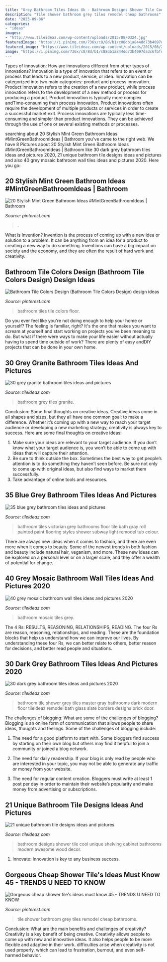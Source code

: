 ```yaml
---
title: "Grey Bathroom Tiles Ideas Uk - Bathroom Designs Shower Tile Cool Unique Shelving Cabinet Bathrooms Modern Awesome Wood Decor"
description: "Tile shower bathroom grey tiles remodel cheap bathrooms"
date: "2023-09-06"
categories:
- "ideas"
images:
- "http://www.tileideaz.com/wp-content/uploads/2015/08/0324.jpg"
featuredImage: "https://i.pinimg.com/736x/c8/8d/b1/c88db1a844dd73b4097da3c6fbfd814a.jpg"
featured_image: "https://www.tileideaz.com/wp-content/uploads/2015/08/261.jpg"
image: "https://i.pinimg.com/736x/c8/8d/b1/c88db1a844dd73b4097da3c6fbfd814a.jpg"
---
```



Types of innovation: How are innovations different from other types of innovations?
Innovation is a type of innovation that refers to an event or process that leads to a new product, service, or idea. Innovation can be categorized into two main categories: product and process innovation. Product innovation refers to the creation of a new product, while process innovation refers to the development of a new method or process for producing a product. 
Product innovation is typically more complex andTime-consuming than process innovation. Product innovations often require the development of multiple products or services in order to create a successful market exit. Process innovations are typically less time-consuming and simpler than product innovations. They can be achieved through the use of one or several existing methods or processes.

	

		
searching about 20 Stylish Mint Green Bathroom Ideas #MintGreenBathroomIdeas | Bathroom you've came to the right web. We have 8 Pictures about 20 Stylish Mint Green Bathroom Ideas #MintGreenBathroomIdeas | Bathroom like 30 dark grey bathroom tiles ideas and pictures 2020, 21 unique bathroom tile designs ideas and pictures and also 40 grey mosaic bathroom wall tiles ideas and pictures 2020. Here you go:
		
    
## 20 Stylish Mint Green Bathroom Ideas #MintGreenBathroomIdeas | Bathroom

<img loading=lazy src="https://i.pinimg.com/736x/4d/e9/83/4de9834ebc03075872d97c41fe0b786d.jpg" onerror="this.onerror=null;this.src='https://tse3.mm.bing.net/th?id=OIP.NoW9_n6TPnSUucBr6cDC2QHaLH&amp;pid=15.1';" alt="20 Stylish Mint Green Bathroom Ideas #MintGreenBathroomIdeas | Bathroom">

_Source: pinterest.com_

>. 

	

What is Invention?
Invention is the process of coming up with a new idea or solution to a problem. It can be anything from an idea for a product to creating a new way to do something. Inventions can have a big impact on society and the economy, and they are often the result of hard work and creativity.

    
## Bathroom Tile Colors Design (Bathroom Tile Colors Design) Design Ideas

<img loading=lazy src="https://i.pinimg.com/736x/c8/8d/b1/c88db1a844dd73b4097da3c6fbfd814a.jpg" onerror="this.onerror=null;this.src='https://tse2.mm.bing.net/th?id=OIP.uuw1g9YEYj8solHlgUk7AgHaKe&amp;pid=15.1';" alt="Bathroom Tile Colors Design (Bathroom Tile Colors Design) design ideas">

_Source: pinterest.com_

>bathroom tiles tile colors floor. 

	

Do you ever feel like you're not doing enough to help your home or yourself? The feeling is familiar, right? It's the one that makes you want to scream at yourself and start working on projects you've been meaning to do. But what if there were ways to make your life easier without actually having to spend time outside of work? There are plenty of easy andDIY projects that can be done in your own home.

    
## 30 Grey Granite Bathroom Tiles Ideas And Pictures

<img loading=lazy src="http://www.tileideaz.com/wp-content/uploads/2015/08/0324.jpg" onerror="this.onerror=null;this.src='https://tse2.mm.bing.net/th?id=OIP.C5p4S5VVlTQ8PvZ6ux---QHaLH&amp;pid=15.1';" alt="30 grey granite bathroom tiles ideas and pictures">

_Source: tileideaz.com_

>bathroom grey tiles granite. 

	

Conclusion: Some final thoughts on creative ideas.
Creative ideas come in all shapes and sizes, but they all have one common goal: to make a difference. Whether it’s coming up with a new way to reach your target audience or developing a new marketing strategy, creativity is always key to success. Here are some final thoughts on creative ideas: 
1. Make sure your ideas are relevant to your target audience. If you don’t know what your target audience is, you won’t be able to come up with ideas that will capture their attention. 
2. Be sure to think outside the box. Sometimes the best way to get people’s attention is to do something they haven’t seen before. Be sure not only to come up with original ideas, but also find ways to market them successfully. 
3. Take advantage of online tools and resources.

    
## 35 Blue Grey Bathroom Tiles Ideas And Pictures

<img loading=lazy src="http://www.tileideaz.com/wp-content/uploads/2015/03/blue_grey_bathroom_tiles_31.jpg" onerror="this.onerror=null;this.src='https://tse3.mm.bing.net/th?id=OIP.RQhPdFN1-EITsM-jayOc2wHaJ3&amp;pid=15.1';" alt="35 blue grey bathroom tiles ideas and pictures">

_Source: tileideaz.com_

>bathroom tiles victorian grey bathrooms floor tile bath gray roll painted paint flooring styles shower subway light remodel tub colour. 

	

There are always new ideas when it comes to fashion, and there are even more when it comes to beauty. Some of the newest trends in both fashion and beauty include natural hair, veganism, and more. These new ideas can be explored on a personal level or on a larger scale, and they offer a wealth of potential for change.

    
## 40 Grey Mosaic Bathroom Wall Tiles Ideas And Pictures 2020

<img loading=lazy src="https://www.tileideaz.com/wp-content/uploads/2015/03/grey_mosaic_bathroom_wall_tiles_12.jpg" onerror="this.onerror=null;this.src='https://tse2.mm.bing.net/th?id=OIP.vj8W6_ON2zRaX8Nc8h7aFQHaJ3&amp;pid=15.1';" alt="40 grey mosaic bathroom wall tiles ideas and pictures 2020">

_Source: tileideaz.com_

>bathroom mosaic tiles grey. 

	

The 4 Rs: RESULTS, REASONING, RELATIONSHIPS, READING.
The four Rs are reason, reasoning, relationships, and reading. These are the foundation blocks that help us understand how we can improve our lives. By understanding these four Rs, we can better relate to others, better reason for decisions, and better read people and situations.

    
## 30 Dark Grey Bathroom Tiles Ideas And Pictures 2020

<img loading=lazy src="https://www.tileideaz.com/wp-content/uploads/2015/08/261.jpg" onerror="this.onerror=null;this.src='https://tse3.mm.bing.net/th?id=OIP.qksiFDEV8-dBHEDjTzTYPwHaKs&amp;pid=15.1';" alt="30 dark grey bathroom tiles ideas and pictures 2020">

_Source: tileideaz.com_

>bathroom tile shower grey tiles master gray bathrooms dark modern floor tileideaz remodel bath glass slate borders designs brick door. 

	

The challenges of blogging: What are some of the challenges of blogging?
Blogging is an online form of communication that allows people to share ideas, thoughts and feelings. Some of the challenges of blogging include:
1. The need for a good platform to start with. Some bloggers find success by starting on their own blog but others may find it helpful to join a community or joined a blog network.

2. The need for daily readership. If your blog is only read by people who are interested in your topic, you may not be able to generate any traffic or money from your website.

3. The need for regular content creation. Bloggers must write at least 1 post per day in order to maintain their website’s popularity and make money from advertising or subscriptions.

    
## 21 Unique Bathroom Tile Designs Ideas And Pictures

<img loading=lazy src="http://www.tileideaz.com/wp-content/uploads/2015/10/bathroom-cool-with-shower-wall-cabinet-drawers-green-plant-in-the-pot-open-shelving-towels-awesome-cool-white-bathroom-wall-cabinet-design-ideas.jpg" onerror="this.onerror=null;this.src='https://tse3.mm.bing.net/th?id=OIP.ZK7QzlxEd9a-AiLcRiueBgHaJ5&amp;pid=15.1';" alt="21 unique bathroom tile designs ideas and pictures">

_Source: tileideaz.com_

>bathroom designs shower tile cool unique shelving cabinet bathrooms modern awesome wood decor. 

	

1. Innovate: Innovation is key to any business success.

    
## Gorgeous Cheap Shower Tile&#039;s Ideas Must Know 45 - TRENDS U NEED TO KNOW

<img loading=lazy src="https://i.pinimg.com/736x/96/a9/e5/96a9e5be79254dfa3dbe2850b318a32a.jpg" onerror="this.onerror=null;this.src='https://tse4.mm.bing.net/th?id=OIP.BCZYb2l8_MsriuR6GgTQ_AHaJ4&amp;pid=15.1';" alt="Gorgeous cheap shower tile&#039;s ideas must know 45 - TRENDS U NEED TO KNOW">

_Source: pinterest.com_

>tile shower bathroom grey tiles remodel cheap bathrooms. 

	

Conclusion: What are the main benefits and challenges of creativity?
Creativity is a key benefit of being creative. Creativity allows people to come up with new and innovative ideas. It also helps people to be more flexible and adaptive in their work. difficulties arise when creativity is not used properly, which can lead to frustration, burnout, and even self- harmed behavior.

